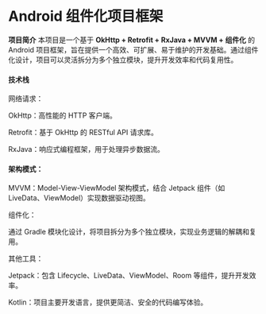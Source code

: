 # Android 组件化项目框架
**项目简介**
本项目是一个基于 **OkHttp + Retrofit + RxJava + MVVM + 组件化** 的 Android 项目框架，旨在提供一个高效、可扩展、易于维护的开发基础。通过组件化设计，项目可以灵活拆分为多个独立模块，提升开发效率和代码复用性。

#### 技术栈
网络请求：

OkHttp：高性能的 HTTP 客户端。

Retrofit：基于 OkHttp 的 RESTful API 请求库。

RxJava：响应式编程框架，用于处理异步数据流。

#### 架构模式：

MVVM：Model-View-ViewModel 架构模式，结合 Jetpack 组件（如 LiveData、ViewModel）实现数据驱动视图。

组件化：

通过 Gradle 模块化设计，将项目拆分为多个独立模块，实现业务逻辑的解耦和复用。

其他工具：

Jetpack：包含 Lifecycle、LiveData、ViewModel、Room 等组件，提升开发效率。

Kotlin：项目主要开发语言，提供更简洁、安全的代码编写体验。